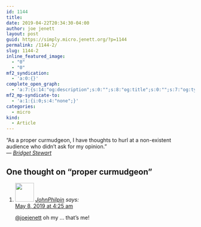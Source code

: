```yaml
---
id: 1144
title: 
date: 2019-04-22T20:34:30-04:00
author: joe jenett
layout: post
guid: https://simply.micro.jenett.org/?p=1144
permalink: /1144-2/
slug: 1144-2
inline_featured_image:
  - "0"
  - "0"
mf2_syndication:
  - 'a:0:{}'
complete_open_graph:
  - 'a:7:{s:14:"og:description";s:0:"";s:8:"og:title";s:0:"";s:7:"og:type";s:0:"";s:12:"twitter:card";s:7:"summary";s:15:"twitter:creator";s:0:"";s:19:"twitter:description";s:0:"";s:8:"og:image";s:0:"";}'
mf2_mp-syndicate-to:
  - 'a:1:{i:0;s:4:"none";}'
categories:
  - micro
kind:
  - Article
---
```

“As a proper curmudgeon, I have thoughts to hurl at a non-existent audience who didn’t ask for my opinion.”  
&mdash; [_Bridget Stewart_](https://www.bridgestew.com/)

<h2 id="comments-title">One thought on “<span>proper curmudgeon</span>”		</h2>


<ol class="commentlist">
<li class="comment even thread-even depth-1 u-comment h-cite h-entry p-comment" id="li-comment-389">
<article id="comment-389" class="comment " itemprop="comment" itemscope="" itemtype="http://schema.org/Comment">
<footer>
<address class="comment-author p-author author vcard hcard h-card" itemprop="creator" itemscope="" itemtype="http://schema.org/Person">
<img alt="" src="https://micro.blog/JohnPhilpin/avatar.jpg" srcset="https://micro.blog/JohnPhilpin/avatar.jpg 2x" class="avatar avatar-50 photo avatar-default local-avatar u-photo" itemprop="image" loading="lazy" width="50" height="50">				<cite class="fn p-name" itemprop="name"><a href="https://micro.blog/JohnPhilpin" rel="external nofollow ugc" class="u-url url">JohnPhilpin</a></cite> <span class="says">says:</span>					</address>
<!-- .comment-author .vcard -->

<div class="comment-meta commentmetadata">
<a href="https://micro.blog/JohnPhilpin/3478572"><time class="updated published dt-updated dt-published" datetime="2019-05-08T04:25:14-04:00" itemprop="datePublished dateModified dateCreated">
May 8, 2019 at 4:25 am						</time></a>
</div>
<!-- .comment-meta .commentmetadata -->
</footer>

<div class="comment-content e-content p-summary p-name" itemprop="text name description">
<p><a href="https://micro.blog/joejenett" rel="nofollow ugc">@joejenett</a> oh my … that’s me!</p></div></article></li></ol>